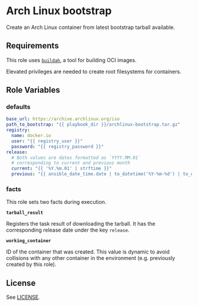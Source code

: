 Arch Linux bootstrap
====================

Create an Arch Linux container from latest bootstrap tarball available.

Requirements
------------

This role uses [`buildah`](https://github.com/containers/buildah/blob/master/install.md), a tool for building OCI images.

Elevated privileges are needed to create root filesystems for containers.

Role Variables
--------------

### defaults

```yaml
base_url: https://archive.archlinux.org/iso
path_to_bootstrap: "{{ playbook_dir }}/archlinux-bootstrap.tar.gz"
registry:
  name: docker.io
  user: "{{ registry_user }}"
  password: "{{ registry_password }}"
release:
  # Both values are dates formatted as `YYYY.MM.01`
  # corresponding to current and previous month
  current: "{{ '%Y.%m.01' | strftime }}"
  previous: "{{ ansible_date_time.date | to_datetime('%Y-%m-%d') | to_day_1(month=-1, fmt='%Y.%m.%d') }}"
```

### facts
This role sets two facts during execution.

**`tarball_result`**

Registers the task result of downloading the tarball. It has the corresponding release date under the key `release`.

**`working_container`**

ID of the container that was created. This value is dynamic to avoid collisions with any other container in the environment (e.g. previously created by this role).

License
-------

See [LICENSE](https://github.com/miquecg/elixir-ide/blob/master/LICENSE).
